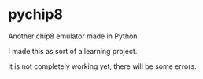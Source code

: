 # pychip8

Another chip8 emulator made in Python.

I made this as sort of a learning project.

It is not completely working yet, there will be some errors.